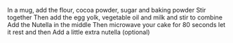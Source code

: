 In a mug, add the flour, cocoa powder, sugar and baking powder
Stir together
Then add the egg yolk, vegetable oil and milk and stir to combine
Add the Nutella in the middle 
Then microwave your cake for 80 seconds 
let it rest and then Add a little extra nutella (optional)
